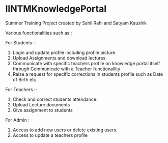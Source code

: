 # IINTMKnowledgePortal
Summer Training Project created by Sahil Rahi and Satyam Kaushik 

Various functionalities such as :

For Students :-  
1. Login and update profile including profile picture
2. Upload Assignments and download lectures
3. Communicate with specific teachers profile on knowledge portal itself through Communicate with a Teacher functionallity
4. Raise a request for specific corrections in students profile such as Date of Birth etc.


For Teachers :- 
1. Check and correct students attendance.
2. Upload Lecture documents 
3. Give assignment to students

For Admin :
1. Access to add new users or delete existing users.
2. Access to update a teachers profile
